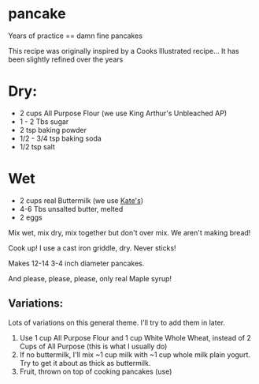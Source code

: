 # pancake
Years of practice == damn fine pancakes

This recipe was originally inspired by a Cooks Illustrated recipe...  It has been slightly refined over the years

# Dry:

- 2 cups All Purpose Flour (we use King Arthur's Unbleached AP)
- 1 - 2 Tbs sugar
- 2 tsp baking powder
- 1/2 - 3/4 tsp baking soda
- 1/2 tsp salt

# Wet

- 2 cups real Buttermilk (we use [Kate's](http://kateshomemadebutter.com/))
- 4-6 Tbs unsalted butter, melted
- 2 eggs

Mix wet, mix dry, mix together but don't over mix.  We aren't making bread!

Cook up!  I use a cast iron griddle, dry.  Never sticks!

Makes 12-14 3-4 inch diameter pancakes.

And please, please, please, only real Maple syrup!

## Variations:
Lots of variations on this general theme.  I'll try to add them in later.

1. Use 1 cup All Purpose Flour and 1 cup White Whole Wheat, instead of 2 Cups of All Purpose (this is what I usually do)
2. If no buttermilk, I'll mix ~1 cup milk with ~1 cup whole milk plain yogurt.  Try to get it about as thick as buttermilk.
3. Fruit, thrown on top of cooking pancakes (use)

